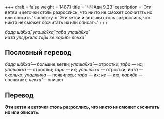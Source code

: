 +++
draft = false
weight = 14873
title = 'ЧЧ Ади 9.23'
description = 'Эти ветви и веточки столь разрослись, что никто не сможет сосчитать их или описать.'
summary = 'Эти ветви и веточки столь разрослись, что никто не сможет сосчитать их или описать.'
+++

_бад̣а ш́а̄кха̄, упаш́а̄кха̄, та̄ра упаш́а̄кха̄  
йата упаджила та̄ра ке карибе лекха̄_

## Пословный перевод

_бад̣а_ _ш́а̄кха̄_ — большие ветви; _упаш́а̄кха̄_ — отростки; _та̄ра_ — их; _упаш́а̄кха̄_ — отростки; _та̄ра_ — их; _упаш́а̄кха̄_ — отростки; _йата_ — сколько; _упаджила_ — появилось; _та̄ра_ — их; _ке_ — кто; _карибе_ — сосчитает; _лекха̄_ — опишет.

## Перевод

**Эти ветви и веточки столь разрослись, что никто не сможет сосчитать их или описать.**
